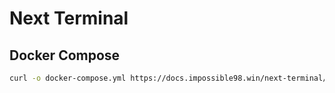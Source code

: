 # Next Terminal

## Docker Compose

```bash
curl -o docker-compose.yml https://docs.impossible98.win/next-terminal/docker-compose.yml
```

